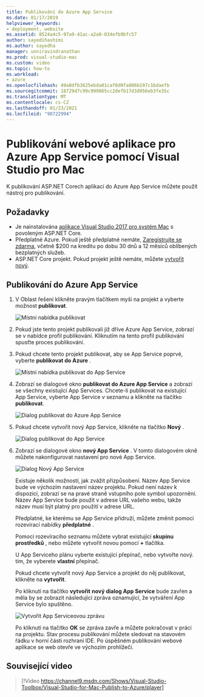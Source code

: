 ```yaml
---
title: Publikování do Azure App Service
ms.date: 01/17/2019
helpviewer_keywords:
- deployment, website
ms.assetid: 8524a4c5-97a9-41ac-a2a0-034efb9bfc57
author: sayedihashimi
ms.author: sayedha
manager: unniravindranathan
ms.prod: visual-studio-mac
ms.custom: video
ms.topic: how-to
ms.workload:
- azure
ms.openlocfilehash: 49a8dfb3625ebda01caf0d0fa806b197c1bdaefb
ms.sourcegitcommit: 18729d7c99c999865cc2defb17d3d956eb3fe35c
ms.translationtype: MT
ms.contentlocale: cs-CZ
ms.lasthandoff: 01/23/2021
ms.locfileid: "98722994"
---
```

# <a name="publish-a-web-app-to-azure-app-service-using-visual-studio-for-mac"></a>Publikování webové aplikace pro Azure App Service pomocí Visual Studio pro Mac

K publikování ASP.NET Corech aplikací do Azure App Service můžete použít nástroj pro publikování.

## <a name="prerequisites"></a>Požadavky

- Je nainstalována [aplikace Visual Studio 2017 pro systém Mac](https://visualstudio.microsoft.com/downloads/?utm_medium=microsoft&utm_source=docs.microsoft.com&utm_campaign=inline+link&utm_content=download+vs4mac2017) s povoleným ASP.NET Core.
- Předplatné Azure. Pokud ještě předplatné nemáte, [Zaregistrujte se zdarma](https://azure.microsoft.com/free/dotnet/), včetně $200 na kreditu po dobu 30 dnů a 12 měsíců oblíbených bezplatných služeb.
- ASP.NET Core projekt. Pokud projekt ještě nemáte, můžete [vytvořit nový](./create-new-projects.md?view=vsmac-2017&preserve-view=true).

## <a name="publish-to-azure-app-service"></a>Publikování do Azure App Service

 1. V Oblast řešení klikněte pravým tlačítkem myši na projekt a vyberte možnost **publikovat**.

    ![Místní nabídka publikovat](media/publish-context-menu.png)

 2. Pokud jste tento projekt publikovali již dříve Azure App Service, zobrazí se v nabídce profil publikování. Kliknutím na tento profil publikování spusťte proces publikování.

 3. Pokud chcete tento projekt publikovat, aby se App Service poprvé, vyberte **publikovat do Azure** .

    ![Místní nabídka publikovat do App Service](media/publish-to-azure-context-menu.png)

 4. Zobrazí se dialogové okno **publikovat do Azure App Service** a zobrazí se všechny existující App Services. Chcete-li publikovat na existující App Service, vyberte App Service v seznamu a klikněte na tlačítko **publikovat**.

    ![Dialog publikovat do Azure App Service](media/publish-to-app-service-dialog.png)

 5. Pokud chcete vytvořit nový App Service, klikněte na tlačítko **Nový** .

    ![Dialog publikovat do App Service](media/publish-to-app-service-dialog-new-selected.png)

 6. Zobrazí se dialogové okno **nový App Service** . V tomto dialogovém okně můžete nakonfigurovat nastavení pro nové App Service.

    ![Dialog Nový App Service](media/publish-new-app-service.png)

    Existuje několik možností, jak zvážit přizpůsobení. Název App Service bude ve výchozím nastavení název projektu. Pokud není název k dispozici, zobrazí se na pravé straně vstupního pole symbol upozornění. Název App Service bude použit v adrese URL vašeho webu, takže název musí být platný pro použití v adrese URL.

    Předplatné, ke kterému se App Service přidruží, můžete změnit pomocí rozevírací nabídky **předplatné** .

    Pomocí rozevíracího seznamu můžete vybrat existující **skupinu prostředků** , nebo můžete vytvořit novou pomocí **+** tlačítka.

    U App Serviceho plánu vyberte existující přepínač, nebo vytvořte nový. tím, že vyberete **vlastní** přepínač.

    Pokud chcete vytvořit nový App Service a projekt do něj publikovat, klikněte na **vytvořit**.

    Po kliknutí na tlačítko **vytvořit** **nový dialog App Service** bude zavřen a měla by se zobrazit následující zpráva oznamující, že vytváření App Service bylo spuštěno.

      ![Vytvořit App Serviceovou zprávu](media/publish-create-app-service-message.png)

    Po kliknutí na tlačítko **OK** se zpráva zavře a můžete pokračovat v práci na projektu. Stav procesu publikování můžete sledovat na stavovém řádku v horní části rozhraní IDE. Po úspěšném publikování webové aplikace se web otevře ve výchozím prohlížeči.

## <a name="related-video"></a>Související video

> [!Video https://channel9.msdn.com/Shows/Visual-Studio-Toolbox/Visual-Studio-for-Mac-Publish-to-Azure/player]
